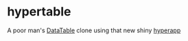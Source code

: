# hypertable
A poor man's [DataTable](https://datatables.net/) clone using that new shiny [hyperapp](https://github.com/hyperapp/hyperapp)
